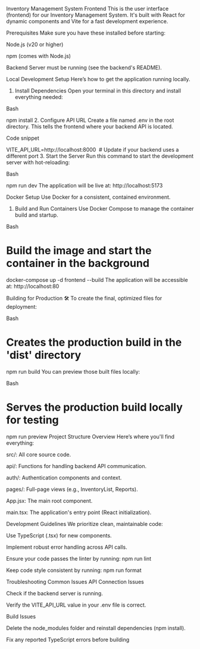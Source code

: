 Inventory Management System Frontend 
This is the user interface (frontend) for our Inventory Management System. It's built with React for dynamic components and Vite for a fast development experience.

Prerequisites
Make sure you have these installed before starting:

Node.js (v20 or higher)

npm (comes with Node.js)

Backend Server must be running (see the backend's README).

Local Development Setup 
Here’s how to get the application running locally.

1. Install Dependencies
Open your terminal in this directory and install everything needed:

Bash

npm install
2. Configure API URL
Create a file named .env in the root directory. This tells the frontend where your backend API is located.

Code snippet

VITE_API_URL=http://localhost:8000  # Update if your backend uses a different port
3. Start the Server
Run this command to start the development server with hot-reloading:

Bash

npm run dev
The application will be live at: http://localhost:5173

Docker Setup
Use Docker for a consistent, contained environment.

1. Build and Run Containers
Use Docker Compose to manage the container build and startup.

Bash

# Build the image and start the container in the background
docker-compose up -d frontend --build
The application will be accessible at: http://localhost:80

Building for Production 🛠️
To create the final, optimized files for deployment:

Bash

# Creates the production build in the 'dist' directory
npm run build
You can preview those built files locally:

Bash

# Serves the production build locally for testing
npm run preview
Project Structure Overview
Here’s where you'll find everything:

src/: All core source code.

api/: Functions for handling backend API communication.

auth/: Authentication components and context.

pages/: Full-page views (e.g., InventoryList, Reports).

App.jsx: The main root component.

main.tsx: The application's entry point (React initialization).

Development Guidelines
We prioritize clean, maintainable code:

Use TypeScript (.tsx) for new components.

Implement robust error handling across API calls.

Ensure your code passes the linter by running: npm run lint

Keep code style consistent by running: npm run format

Troubleshooting
Common Issues
API Connection Issues

Check if the backend server is running.

Verify the VITE_API_URL value in your .env file is correct.

Build Issues

Delete the node_modules folder and reinstall dependencies (npm install).

Fix any reported TypeScript errors before building